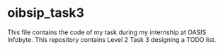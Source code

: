 # oibsip_task3
This file contains the code of my task during my internship at OASIS Infobyte. This repository contains Level 2 Task 3 designing a TODO list.
